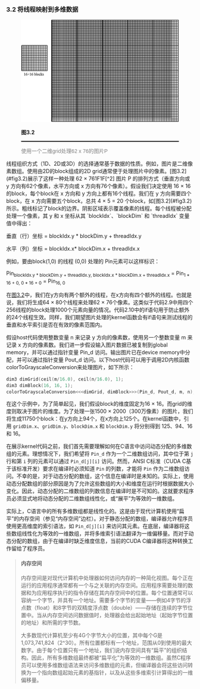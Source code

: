 ### 3.2 将线程映射到多维数据



<figure>
    <style>
     hr {
         border: none;
         height: 2px;
         background-color: black;
         margin: 5px auto;
     }
	</style>
    <img id="fig3.2" src="..\pic\chapter3\fig3.2.jpeg">
    <figcaption>
        <p class="no-indent" style="font-weight: bold;">
        图3.2
        </p>
       	<hr style="border: none; height: 2px; background-color: black; margin: 5px auto;">
        <p class="no-indent" style="font-family: 'Arial', 'Helvetica', sans-serif;color: #808080">
            使用一个二维grid处理62 x 76的图片P
        </p>
    </figcaption>
</figure>
线程组织方式（1D、2D或3D）的选择通常基于数据的性质。例如，图片是二维像素数组。使用由2D的block组成的2D grid通常便于处理图片中的像素。[图3.2](#fig3.2)展示了这样一种处理 62 × 761F1F[^2] 图片 P 的排列方式（垂直方向或 y 方向有62个像素，水平方向或 x 方向有76个像素）。假设我们决定使用 16 × 16 的block，每个block在 x 方向和 y 方向上都有16个线程。我们在 y 方向需要四个block，在 x 方向需要五个block，总共 4 × 5 = 20 个block，如[图3.2](#fig3.2)所示。粗线标记了block的边界。阴影区域表示覆盖像素的线程。每个线程被分配处理一个像素，其 y 和 x 坐标从其 `blockIdx`、`blockDim` 和 `threadIdx` 变量值中得出：

垂直（行）坐标 = blockIdx.y * blockDim.y + threadIdx.y

水平（列）坐标 = blockIdx.x* blockDim.x + threadIdx.x

例如，要由block(1,0) 的线程 (0,0) 处理的 Pin元素可以这样标识：

Pin<sub>blockIdx.y * blockDim.y + threadIdx.y, blockIdx.x * blockDim.x + threadIdx.x</sub> = Pin<sub>1 * 16 + 0, 0 * 16 + 0</sub> = Pin<sub>16, 0</sub>

在[图3.2](#fig3.2)中，我们在y方向有两个额外的线程，在x方向有四个额外的线程。也就是说，我们将生成64 × 80个线程来处理62 × 76个像素。这类似于代码2.9中用四个256线程的block处理1000个元素向量的情况。代码2.10中的if语句用于防止额外的24个线程生效。同样，我们期望图片处理的kernel函数会有if语句来测试线程的垂直和水平索引是否在有效的像素范围内。

假设host代码使用整数变量 n 来记录 y 方向的像素数，使用另一个整数变量 m 来记录 x 方向的像素数。我们进一步假设输入图片数据已被复制到global memory，并可以通过指针变量 Pin_d 访问。输出图片已在device memory中分配，并可以通过指针变量 Pout_d 访问。以下host代码可以用于调用2D内核函数colorToGrayscaleConversion来处理图片，如下所示：

```c
dim3 dimGrid(ceil(m/16.0), ceil(n/16.0), 1);
dim3 dimBlock(16, 16, 1);
colorToGrayscaleConversion<<<dimGrid, dimBlock>>>(Pin_d, Pout_d, m, n);
```

在这个示例中，为了简单起见，我们假设block的维度固定为16 × 16。而grid的维度则取决于图片的维度。为了处理一张1500 × 2000（300万像素）的图片，我们将生成11750个block：在y方向上94个，在x方向上125个。在kernel函数中，引用 `gridDim.x`、`gridDim.y`、`blockDim.x` 和 `blockDim.y` 将分别得到 125、94、16 和 16。

在展示kernel代码之前，我们首先需要理解如何在C语言中访问动态分配的多维数组的元素。理想情况下，我们希望将 `Pin_d` 作为一个二维数组访问，其中位于第 `j` 行和第 `i` 列的元素可以通过 `Pin_d[j][i]` 访问。然而，ANSI C标准（CUDA C基于该标准开发）要求在编译时必须知道 `Pin` 的列数，才能将 `Pin` 作为二维数组访问。不幸的是，对于动态分配的数组，这个信息在编译时是未知的。实际上，使用动态分配数组的部分原因是为了允许这些数组的大小和维度在运行时根据数据大小变化。因此，动态分配的二维数组的列数信息在编译时是不可知的。这就要求程序员必须显式地将动态分配的二维数组线性化，或“展平”为等效的一维数组。

实际上，C语言中的所有多维数组都是线性化的。这是由于现代计算机使用“扁平”的内存空间（参见“内存空间”边栏）。对于静态分配的数组，编译器允许程序员使用更高维度的索引语法，如 `Pin_d[j][i]` 来访问其元素。在底层，编译器将这些数组线性化为等效的一维数组，并将多维索引语法翻译为一维偏移量。而对于动态分配的数组，由于在编译时缺乏维度信息，当前的CUDA C编译器将这种转换工作留给了程序员。

> #### 内存空间
>
> 内存空间是对现代计算机中处理器如何访问内存的一种简化视图。每个正在运行的应用程序通常都有一个与之关联的内存空间。应用程序需要处理的数据和为应用程序执行的指令存储在其内存空间中的位置。每个位置通常可以容纳一个字节，并具有一个地址。需要多个字节的变量——例如4字节的浮点数（float）和8字节的双精度浮点数（double）——存储在连续的字节位置中。当从内存空间访问数据值时，处理器会给出起始地址（起始字节位置的地址）和所需的字节数。
>
> 大多数现代计算机至少有4G个字节大小的位置，其中每个G是1,073,741,824（2^30）。所有位置都标有一个地址，范围从0到使用的最大数字。由于每个位置只有一个地址，我们说内存空间具有“扁平”的组织结构。因此，所有多维数组最终都被“扁平化”为等效的一维数组。虽然C程序员可以使用多维数组语法来访问多维数组的元素，但编译器会将这些访问转换为一个指向数组起始元素的基指针，以及从这些多维索引计算得出的一维偏移量。

[^2]: 我们将按照降序引用多维数据的维度：z 维度，然后是 y 维度，依此类推。例如，对于一张在垂直或 y 维度有 n 个像素，水平方向或 x 维度有 m 个像素的图片，我们将其称为 n × m 图片。这遵循 C 语言多维数组的索引约定。例如，我们可以将 P\[y][x]简写为 P<sub>y,x</sub> 来表示，便于在文本和图中使用。不幸的是，这种排序与在 gridDim 和 blockDim 维度中数据维度的排序相反。当我们基于多维数组定义线程网格的维度，并由线程处理该数组时，这种差异可能会特别令人困惑。

